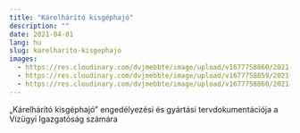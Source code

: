 ```yaml
---
title: "Kárelhárító kisgéphajó"
description: ""
date: 2021-04-01
lang: hu
slug: karelharito-kisgephajo
images:
  - https://res.cloudinary.com/dvjmebbte/image/upload/v1677758860/2021-2%20K%C3%A1relh%C3%A1r%C3%ADt%C3%B3%20kisg%C3%A9phaj%C3%B3/_C_MLAP_IMG_0899_wx1kvh.jpg
  - https://res.cloudinary.com/dvjmebbte/image/upload/v1677758859/2021-2%20K%C3%A1relh%C3%A1r%C3%ADt%C3%B3%20kisg%C3%A9phaj%C3%B3/Image_gpfh9s.jpg
  - https://res.cloudinary.com/dvjmebbte/image/upload/v1677758860/2021-2%20K%C3%A1relh%C3%A1r%C3%ADt%C3%B3%20kisg%C3%A9phaj%C3%B3/Cs_ri_cs_nak_moxw9g.jpg
---
```

„Kárelhárító kisgéphajó” engedélyezési és gyártási tervdokumentációja a Vízügyi Igazgatóság számára

